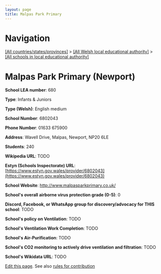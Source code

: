 ```yaml
---
layout: page
title: Malpas Park Primary
---
```

# Navigation

[[All countries/states/provinces]](../../..) > [[All Welsh local educational authority]](../..) > [[All schools in local educational authority]](..)

# Malpas Park Primary (Newport)

**School LEA number**: 680

**Type**: Infants & Juniors

**Type (Welsh)**: English medium

**School Number**: 6802043

**Phone Number**: 01633 675900

**Address**: Wavell Drive, Malpas, Newport, NP20 6LE

**Students**: 240

**Wikipedia URL**: TODO

**Estyn (Schools Inspectorate) URL**: [https://www.estyn.gov.wales/provider/6802043](https://www.estyn.gov.wales/provider/6802043)

**School Website**: http://www.malpasparkprimary.co.uk/

**School's overall airborne virus protection grade (0-5)**: 0

**Discord, Facebook, or WhatsApp group for discovery/advocacy for THIS school**: TODO

**School's policy on Ventilation**: TODO

**School's Ventilation Work Completion**: TODO

**School's Air-Purification**: TODO

**School's CO2 monitoring to actively drive ventilation and filtration**: TODO

**School's Wikidata URL**: TODO




[Edit this page](https://github.com/VentilationProject/Wales/edit/prif/./Newport/Malpas_Park_Primary.md). See also [rules for contribution](../../../contribution-rules/)
